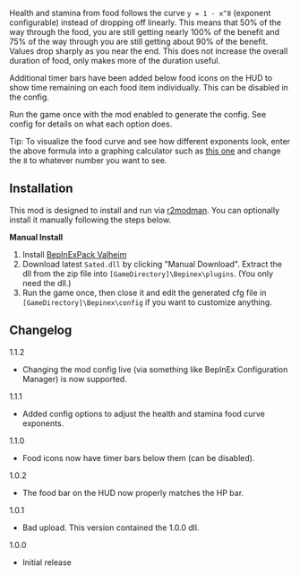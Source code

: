 ﻿Health and stamina from food follows the curve ``y = 1 - x^8`` (exponent configurable) instead of dropping off linearly. This means that 50% of the way through the food, you are still getting nearly 100% of the benefit and 75% of the way through you are still getting about 90% of the benefit. Values drop sharply as you near the end. This does not increase the overall duration of food, only makes more of the duration useful.

Additional timer bars have been added below food icons on the HUD to show time remaining on each food item individually. This can be disabled in the config.

Run the game once with the mod enabled to generate the config. See config for details on what each option does.

Tip: To visualize the food curve and see how different exponents look, enter the above formula into a graphing calculator such as [this one](https://www.desmos.com/calculator) and change the ``8`` to whatever number you want to see.

## Installation
This mod is designed to install and run via [r2modman](https://thunderstore.io/package/ebkr/r2modman/). You can optionally install it manually following the steps below.

**Manual Install**
1. Install [BepInExPack Valheim](https://valheim.thunderstore.io/package/denikson/BepInExPack_Valheim/)
2. Download latest ``Sated.dll`` by clicking "Manual Download". Extract the dll from the zip file into ``[GameDirectory]\Bepinex\plugins``. (You only need the dll.)
3. Run the game once, then close it and edit the generated cfg file in ``[GameDirectory]\Bepinex\config`` if you want to customize anything.

## Changelog
1.1.2

* Changing the mod config live (via something like BepInEx Configuration Manager) is now supported.

1.1.1

* Added config options to adjust the health and stamina food curve exponents.

1.1.0

* Food icons now have timer bars below them (can be disabled).

1.0.2

* The food bar on the HUD now properly matches the HP bar.

1.0.1

* Bad upload. This version contained the 1.0.0 dll.

1.0.0

* Initial release
